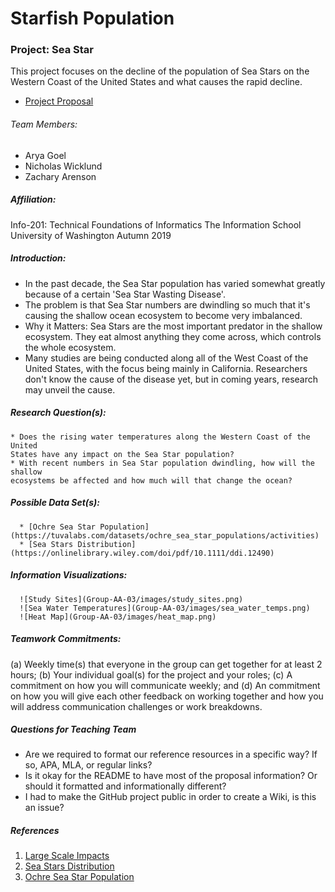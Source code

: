 # Starfish Population
### Project: Sea Star
 This project focuses on the decline of the population of Sea Stars on the
 Western Coast of the United States and what causes the rapid decline.
* [Project Proposal](githubwikilinkhere)
###### Team Members:
* Arya Goel
* Nicholas Wicklund
* Zachary Arenson
##### Affiliation:
Info-201: Technical Foundations of Informatics
The Information School
University of Washington
Autumn 2019
##### Introduction:
  * In the past decade, the Sea Star population has varied somewhat greatly
  because of a certain 'Sea Star Wasting Disease'.
  * The problem is that Sea Star numbers are dwindling so much that it's
  causing the shallow ocean ecosystem to become very imbalanced.
  * Why it Matters: Sea Stars are the most important predator in the shallow
  ecosystem. They eat almost anything they come across, which controls the
  whole ecosystem.
  * Many studies are being conducted along all of the West Coast of the United
  States, with the focus being mainly in California. Researchers don't know the
  cause of the disease yet, but in coming years, research may unveil the cause.
##### Research Question(s):
    * Does the rising water temperatures along the Western Coast of the United
    States have any impact on the Sea Star population?
    * With recent numbers in Sea Star population dwindling, how will the shallow
    ecosystems be affected and how much will that change the ocean?
##### Possible Data Set(s):
      * [Ochre Sea Star Population](https://tuvalabs.com/datasets/ochre_sea_star_populations/activities)
      * [Sea Stars Distribution](https://onlinelibrary.wiley.com/doi/pdf/10.1111/ddi.12490)
##### Information Visualizations:
      ![Study Sites](Group-AA-03/images/study_sites.png)
      ![Sea Water Temperatures](Group-AA-03/images/sea_water_temps.png)
      ![Heat Map](Group-AA-03/images/heat_map.png)
##### Teamwork Commitments:
(a) Weekly time(s) that everyone in the
group can get together for at least 2 hours; (b) Your individual goal(s) for the project
and your roles; (c) A commitment on how you will communicate weekly; and (d)
An commitment on how you will give each other feedback on working together and
how you will address communication challenges or work breakdowns.
##### Questions for Teaching Team
* Are we required to format our reference resources in a specific way? If so, APA, MLA, or regular links?
* Is it okay for the README to have most of the proposal information? Or should it formatted and informationally different?
* I had to make the GitHub project public in order to create a Wiki, is this an issue?
##### References
1. [Large Scale Impacts](https://journals.plos.org/plosone/article?id=10.1371/journal.pone.0192870)
2. [Sea Stars Distribution](https://onlinelibrary.wiley.com/doi/pdf/10.1111/ddi.12490)
3. [Ochre Sea Star Population](https://tuvalabs.com/datasets/ochre_sea_star_populations/activities)
